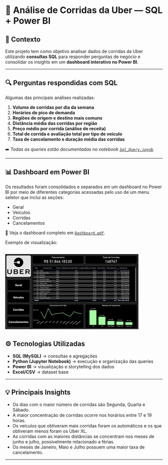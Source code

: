 # 🚖 Análise de Corridas da Uber — SQL + Power BI

## 📌 Contexto
Este projeto tem como objetivo analisar dados de corridas da Uber utilizando **consultas SQL** para responder perguntas de negócio 
e consolidar os insights em um **dashboard interativo no Power BI**.

---

## 🔍 Perguntas respondidas com SQL
Algumas das principais análises realizadas:

1. **Volume de corridas por dia da semana**  
2. **Horários de pico de demanda**  
3. **Regiões de origem e destino mais comuns**  
4. **Distância média das corridas por região**  
5. **Preço médio por corrida (análise de receita)**  
6. **Total de corrida e avaliação total por tipo de veículo**  
7. **Taxa de cancelamento e duração média das corridas**  

➡️ *Todas as queries estão documentadas no notebook [`Sql_Query.ipynb`](Sql_Query.ipynb).*

---

## 📊 Dashboard em Power BI
Os resultados foram consolidados e separados em um dashboard no Power BI por meio de diferentes categorias acessadas pelo uso de um menu seletor que inclui as seções:
- Geral
- Veículos
- Corridas
- Cancelamentos

📄 Veja o dashboard completo em [`Dashboard.pdf`](Dashboard.pdf).

Exemplo de visualização:

  ![Dashboard](Dashboard.gif)
---

## ⚙️ Tecnologias Utilizadas
- **SQL (MySQL)** → consultas e agregações  
- **Python (Jupyter Notebook)** → execução e organização das queries  
- **Power BI** → visualização e storytelling dos dados  
- **Excel/CSV** → dataset base  

---

## 💡 Principais Insights
- Os dias com o maior número de corridas são Segunda, Quarta e Sábado.
- A maior concentração de corridas ocorre nos horários entre 17 e 19 horas.  
- Os veículos que obtiveram mais corridas foram os automáticos e os que obtiveram menos foram os Uber XL.
- As corridas com as maiores distâncias se concentram nos meses de junho e julho, possivelmente relacionado a férias.
- Os meses de Janeiro, Maio e Julho possuem uma maior taxa de cancelamento.  

---
